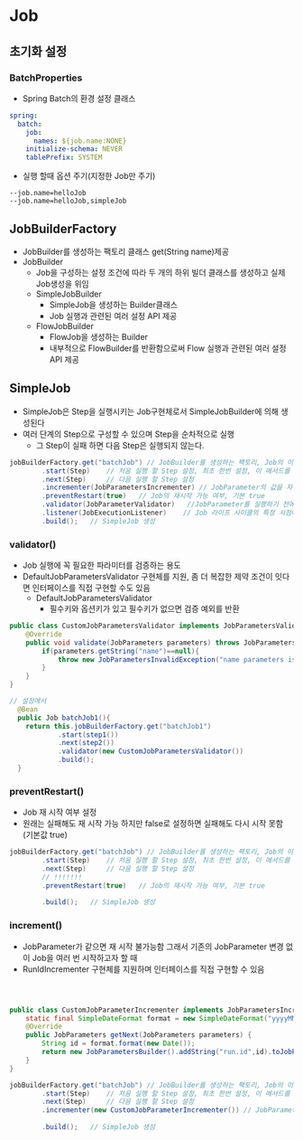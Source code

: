 # Job

## 초기화 설정

### BatchProperties
* Spring Batch의 환경 설정 클래스
```yaml
spring:
  batch:
    job:
      names: ${job.name:NONE}
    initialize-schema: NEVER
    tablePrefix: SYSTEM
```
* 실행 할때 옵션 주기(지정한 Job만 주기)
```shell
--job.name=helloJob
--job.name=helloJob,simpleJob
```

## JobBuilderFactory
* JobBuilder를 생성하는 팩토리 클래스 get(String name)제공
* JobBuilder
  * Job을 구성하는 설정 조건에 따라 두 개의 하위 빌더 클래스를 생성하고 실제 Job생성을 위임
  * SimpleJobBuilder
    * SimpleJob을 생성하는 Builder클래스
    * Job 실행과 관련된 여러 설정 API 제공
  * FlowJobBuilder
    * FlowJob을 생성하는 Builder
    * 내부적으로 FlowBuilder를 반환함으로써 Flow 실행과 관련된 여러 설정 API 제공

## SimpleJob
* SimpleJob은 Step을 실행시키는 Job구현체로서 SimpleJobBuilder에 의해 생성된다
* 여러 단계의 Step으로 구성할 수 있으며 Step을 순차적으로 실행
  * 그 Step이 실패 하면 다음 Step은 실행되지 않는다.
```java
jobBuilderFactory.get("batchJob") // JobBuilder를 생성하는 팩토리, Job의 이름을 매개변수로 받음
        .start(Step)    // 처음 실행 할 Step 설정, 최초 한번 설정, 이 메서드를 실행하면 SimpleJobBuilder 반환
        .next(Step)     // 다음 실행 할 Step 설정
        .incrementer(JobParametersIncrementer) // JobParameter의 값을 자동으로 증가해 주는 JobParametersIncrementer 설정
        .preventRestart(true)   // Job의 재시작 가능 여부, 기본 true
        .validator(JobParameterValidator)   //JobParameter를 실행하기 전에 올바른 구성이 되었는지 검증하는 JobParametersValidator 설정
        .listener(JobExecutionListener)    // Job 라이프 사이클의 특정 시점에 콜백 제공 받도록 JobExecutionListener 설정
        .build();   // SimpleJob 생성
```

### validator()
* Job 실행에 꼭 필요한 파라미터를 검증하는 용도
* DefaultJobParametersValidator 구현체를 지원, 좀 더 복잡한 제약 조건이 잇다면 인터페이스를 직접 구현할 수도 있음
  * DefaultJobParametersValidator
    * 필수키와 옵션키가 있고 필수키가 없으면 검증 예외를 반환
```java
public class CustomJobParametersValidator implements JobParametersValidator {
    @Override
    public void validate(JobParameters parameters) throws JobParametersInvalidException {
        if(parameters.getString("name")==null){
            throw new JobParametersInvalidException("name parameters is not found");
        }
    }
}

// 설정에서
  @Bean
  public Job batchJob1(){
    return this.jobBuilderFactory.get("batchJob1")
            .start(step1())
            .next(step2())
            .validator(new CustomJobParametersValidator())
            .build();
  }
```

### preventRestart()
* Job 재 시작 여부 설정
* 원래는 실패해도 재 시작 가능 하지만 false로 설정하면 실패해도 다시 시작 못함 (기본값 true)
```java
jobBuilderFactory.get("batchJob") // JobBuilder를 생성하는 팩토리, Job의 이름을 매개변수로 받음
        .start(Step)    // 처음 실행 할 Step 설정, 최초 한번 설정, 이 메서드를 실행하면 SimpleJobBuilder 반환
        .next(Step)     // 다음 실행 할 Step 설정
        // !!!!!!!
        .preventRestart(true)   // Job의 재시작 가능 여부, 기본 true
        
        .build();   // SimpleJob 생성
```
### increment()
* JobParameter가 같으면 재 시작 불가능함 그래서 기존의 JobParameter 변경 없이 Job을 여러 번 시작하고자 할 때
* RunIdIncrementer 구현체를 지원하며 인터페이스를 직접 구현할 수 있음
```java



public class CustomJobParameterIncrementer implements JobParametersIncrementer {
    static final SimpleDateFormat format = new SimpleDateFormat("yyyyMMdd-hhmmss");
    @Override
    public JobParameters getNext(JobParameters parameters) {
        String id = format.format(new Date());
        return new JobParametersBuilder().addString("run.id",id).toJobParameters();
    }
}

jobBuilderFactory.get("batchJob") // JobBuilder를 생성하는 팩토리, Job의 이름을 매개변수로 받음
        .start(Step)    // 처음 실행 할 Step 설정, 최초 한번 설정, 이 메서드를 실행하면 SimpleJobBuilder 반환
        .next(Step)     // 다음 실행 할 Step 설정
        .incrementer(new CustomJobParameterIncrementer()) // JobParameter의 값을 자동으로 증가해 주는 JobParametersIncrementer 설정
        
        .build();   // SimpleJob 생성

```